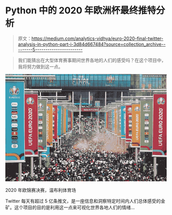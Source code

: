 # Python 中的 2020 年欧洲杯最终推特分析

> 原文：<https://medium.com/analytics-vidhya/euro-2020-final-twitter-analysis-in-python-part-i-3d84d667484?source=collection_archive---------5----------------------->

> 我们能猜出在大型体育赛事期间世界各地的人们的感受吗？在这个项目中，我将努力做到这一点。

![](img/dcbd484f4586c14af15ea449a85700c6.png)

2020 年欧锦赛决赛，温布利体育场

Twitter 每天有超过 5 亿条推文，是一座信息和洞察特定时间内人们总体感受的金矿。这个项目的目的是利用这一点来可视化世界各地人们的情绪…